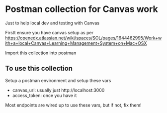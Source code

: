 # Postman collection for Canvas work

Just to help local dev and testing with Canvas

Firstt ensure you have canvas setup as per
https://openedx.atlassian.net/wiki/spaces/SOL/pages/1644462995/Work+with+a+local+Canvas+Learning+Management+System+on+Mac+OSX

Import this collection into postman


## To use this collection

Setup a postman environment and setup these vars

* canvas_url: usually just http://localhost:3000
* access_token: once you have it

Most endpoints are wired up to use these vars, but if not, fix them!

